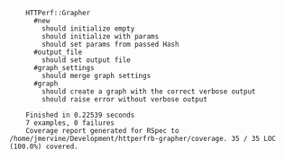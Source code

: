 		
		HTTPerf::Grapher
		  #new
		    should initialize empty
		    should initialize with params
		    should set params from passed Hash
		  #output_file
		    should set output file
		  #graph_settings
		    should merge graph settings
		  #graph
		    should create a graph with the correct verbose output
		    should raise error without verbose output
		
		Finished in 0.22539 seconds
		7 examples, 0 failures
		Coverage report generated for RSpec to /home/jmervine/Development/httperfrb-grapher/coverage. 35 / 35 LOC (100.0%) covered.
